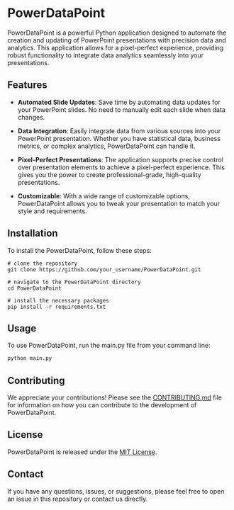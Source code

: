 # PowerDataPoint

PowerDataPoint is a powerful Python application designed to automate the creation and updating of PowerPoint presentations with precision data and analytics. This application allows for a pixel-perfect experience, providing robust functionality to integrate data analytics seamlessly into your presentations.

## Features

- **Automated Slide Updates**: Save time by automating data updates for your PowerPoint slides. No need to manually edit each slide when data changes.

- **Data Integration**: Easily integrate data from various sources into your PowerPoint presentation. Whether you have statistical data, business metrics, or complex analytics, PowerDataPoint can handle it.

- **Pixel-Perfect Presentations**: The application supports precise control over presentation elements to achieve a pixel-perfect experience. This gives you the power to create professional-grade, high-quality presentations.

- **Customizable**: With a wide range of customizable options, PowerDataPoint allows you to tweak your presentation to match your style and requirements.

## Installation

To install the PowerDataPoint, follow these steps:

```
# clone the repository
git clone https://github.com/your_username/PowerDataPoint.git

# navigate to the PowerDataPoint directory
cd PowerDataPoint

# install the necessary packages
pip install -r requirements.txt
```

## Usage

To use PowerDataPoint, run the main.py file from your command line:

```python
python main.py
```

## Contributing

We appreciate your contributions! Please see the [CONTRIBUTING.md](CONTRIBUTING.md) file for information on how you can contribute to the development of PowerDataPoint.

## License

PowerDataPoint is released under the [MIT License](LICENSE).

## Contact

If you have any questions, issues, or suggestions, please feel free to open an issue in this repository or contact us directly.